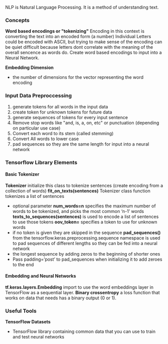 NLP is Natural Language Processing.
It is a method of understanding text.

### Concepts
**Word based encodings or "tokenizing"**
Encoding in this context is converting the text into an encoded form (a number)
Individual Letters could be encoded with ASCII, but trying to make sense of the encoding can be quiet difficult because letters dont correlate with the meaning of the overall sencence as words do. Create word based encodings to input into a Neural Network.

**Embedding Dimension**
- the number of dimensions for the vector representing the word encoding

### Input Data Preproccessing
1. generate tokens for all words in the input data
2. create token for unknown tokens for future data
3. generate sequences of tokens for every input sentence
4. Remove stop words like "and, is, a, on, etc" or punctuation (depending on particular use case)
5. Convert each word to its stem (called stemming)
6. Convert All words to lower case
4. pad sequences so they are the same length for input into a neural network


### Tensorflow Library Elements
#### Basic Tokenizer
**Tokenizer** initialize this class to tokenize sentences (create encoding from a collection of words)
**fit_on_texts(sentences)** Tokenizer class function tokenizes a list of sentences
- optional parameter **num_words=n** specifies the maximum number of words to be tokenized, and picks the most common ‘n-1’ words
**texts_to_sequences(sentences)** is used to encode a list of sentences to use those tokens
**oov_token=<Token>** specifies a token to use for unknown words
- if no token is given they are skipped in the sequence
**pad_sequences()** from the tensorflow.keras.preprocessing.sequence namespace is used to pad sequences of different lengths so they can be fed into a neural network
- the longest sequence by adding zeros to the beginning of shorter ones
- Pass padding=’post’ to pad_sequences when initializing it to add zeroes to the end
#### Embedding and Neural Networks
**tf.keras.layers.Embedding** import to use the word embeddings layer in TensorFlow as a sequential layer.
**Binary crossentropy** a loss function that works on data that needs has a binary output (0 or 1).


### Useful Tools

**TensorFlow Datasets**
- TensorFlow library containing common data that you can use to train and test neural networks
